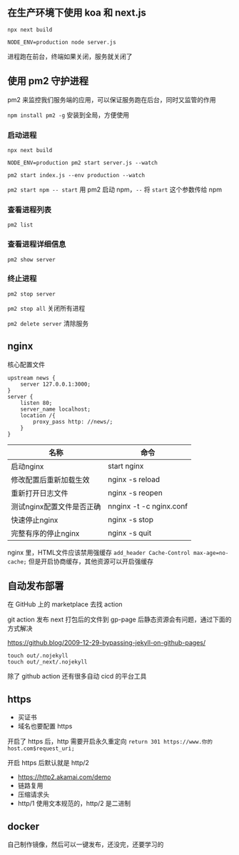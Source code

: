 ## 在生产环境下使用 koa 和 next.js

`npx next build`

`NODE_ENV=production node server.js`

进程跑在前台，终端如果关闭，服务就关闭了

## 使用 pm2 守护进程

pm2 来监控我们服务端的应用，可以保证服务跑在后台，同时又监管的作用

`npm install pm2 -g` 安装到全局，方便使用

### 启动进程

`npx next build`

`NODE_ENV=production pm2 start server.js --watch` 

`pm2 start index.js --env production --watch`

`pm2 start npm -- start` 用 pm2 启动 npm，`--` 将 `start` 这个参数传给 npm

### 查看进程列表

`pm2 list`

### 查看进程详细信息

`pm2 show server`

### 终止进程

`pm2 stop server`

`pm2 stop all` 关闭所有进程

`pm2 delete server` 清除服务

## nginx

核心配置文件

```
upstream news {
    server 127.0.0.1:3000;
}
server {
    listen 80;
    server_name localhost;
    location /{
        proxy_pass http: //news/;
    }
}
```

| 名称                      | 命令                    |
| ------------------------- | ----------------------- |
| 启动nginx                 | start nginx             |
| 修改配置后重新加载生效    | nginx -s reload         |
| 重新打开日志文件          | nginx -s reopen         |
| 测试nginx配置文件是否正确 | nnginx -t -c nginx.conf |
| 快速停止nginx             | nginx -s stop           |
| 完整有序的停止nginx       | nginx -s quit           |

nginx 里，HTML文件应该禁用强缓存 `add_header Cache-Control max-age=no-cache;` 但是开启协商缓存，其他资源可以开启强缓存

## 自动发布部署

在 GitHub 上的 marketplace 去找 action

git action 发布 next 打包后的文件到 gp-page 后静态资源会有问题，通过下面的方式解决

https://github.blog/2009-12-29-bypassing-jekyll-on-github-pages/ 

```
touch out/.nojekyll
touch out/_next/.nojekyll
```

除了 github action 还有很多自动 cicd 的平台工具

## https

- 买证书
- 域名也要配置 https

开启了 https 后，http 需要开启永久重定向 `return 301 https://www.你的host.com$request_uri;`

开启 https 后默认就是 http/2

- https://http2.akamai.com/demo 
- 链路复用
- 压缩请求头
- http/1 使用文本规范的，http/2 是二进制

## docker

自己制作镜像，然后可以一键发布，还没完，还要学习的
